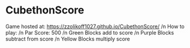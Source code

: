 # CubethonScore

Game hosted at: https://zzolikoff1027.github.io/CubethonScore/
/n
How to play:
/n
Par Score: 500
/n
Green Blocks add to score
/n
Purple Blocks subtract from score
/n
Yellow Blocks multiply score

